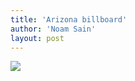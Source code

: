 ```yaml
---
title: 'Arizona billboard'
author: 'Noam Sain'
layout: post
---
```


![](/assets/2017-05-ArizonaBillboard.jpg)